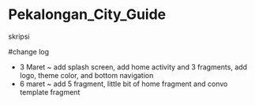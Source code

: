 # Pekalongan_City_Guide
skripsi

#change log
  - 3 Maret
  ~ add splash screen, add home activity and 3 fragments, add logo, theme color, and bottom navigation
  - 6 maret
  ~ add 5 fragment, little bit of home fragment and convo template fragment
